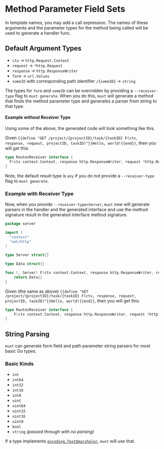 # Method Parameter Field Sets

In template names, you may add a call expression.
The names of these arguments and the parameter types for the method being called will be used to generate a handler func.

## Default Argument Types
- `ctx` -> `http.Request.Context`
- `request` -> `*http.Request`
- `response` -> `http.ResponseWriter`
- `form` -> `url.Values`
- `someID` with corresponding path identifier `/{someID}` -> `string`

The types for `form` and `someID` can be overridden by providing a `--receiver-type` flag to `muxt generate`.
When you do this, `muxt` will generate a method that finds the method parameter type and generates a parser from string to that type.

#### Example without Receiver Type

Using some of the above, the generated code will look something like this.

Given
`{{define "GET /project/{projectID}/task/{taskID} F(ctx, response, request, projectID, taskID)"}}Hello, world!{{end}}`,
then you will get this:

```go 
type RoutesReceiver interface {
  F(ctx context.Context, response http.ResponseWriter, request *http.Request, projectID string, taskID string) any
}
```

Note, the default result type is `any` if you do not provide a `--receiver-type` flag to `muxt generate`.

### Example with Receiver Type

Now, when you provide `--receiver-type=Server`, `muxt` now will generate parsers in the handler and the generated interface
and use the method signature result in the generated interface method signature.

```go
package server

import (
  "context"
  "net/http"
)

type Server struct{}

type Data struct{}

func (_ Server) F(ctx context.Context, response http.ResponseWriter, request *http.Request, projectID uint32, taskID int8) Data {
	return Data{}
}

```

Given (the same as above)
`{{define "GET /project/{projectID}/task/{taskID} F(ctx, response, request, projectID, taskID)"}}Hello, world!{{end}}`,
then you will get this:

```go 
type RoutesReceiver interface {
    F(ctx context.Context, response http.ResponseWriter, request *http.Request, projectID uint32, taskID int8) Data
}
```

## String Parsing
 
`muxt` can generate form field and path parameter string parsers for most basic Go types.

### Basic Kinds

- `int`
- `int64`
- `int32`
- `int16`
- `int8`
- `uint`
- `uint64`
- `uint32`
- `uint16`
- `uint8`
- `bool`
- `string` _(passed through with no parsing)_

If a type implements [`encoding.TextUmarshaler`](https://pkg.go.dev/encoding#TextUnmarshaler),
`muxt` will use that.
